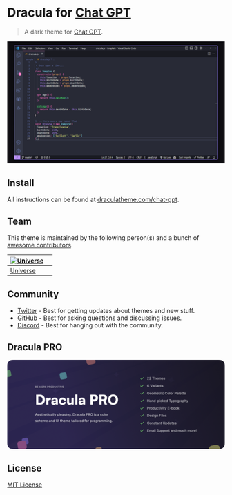 # Dracula for [Chat GPT](https://chagpt.com)

> A dark theme for [Chat GPT](https://chagpt.com).

![Screenshot](./screenshot.png)

## Install

All instructions can be found at [draculatheme.com/chat-gpt](https://draculatheme.com/chat-gpt).

## Team

This theme is maintained by the following person(s) and a bunch of [awesome contributors](https://github.com/UniverseKing654/ChatGPT-DraculaTheme/graphs/contributors).

| [![Universe](https://github.com/UniverseKing654.png?size=100)](https://github.com/UniverseKing654) | |
| ---------------------------------------------------------------------------------------- | --------------------------------------------------------------------------------------------- |
| [Universe](https://github.com/UniverseKing654)                                               |                        |

## Community

- [Twitter](https://twitter.com/draculatheme) - Best for getting updates about themes and new stuff.
- [GitHub](https://github.com/dracula/dracula-theme/discussions) - Best for asking questions and discussing issues.
- [Discord](https://draculatheme.com/discord-invite) - Best for hanging out with the community.

## Dracula PRO

[![Dracula PRO](./.github/dracula-pro.png)](https://draculatheme.com/pro)

## License

[MIT License](./LICENSE)
